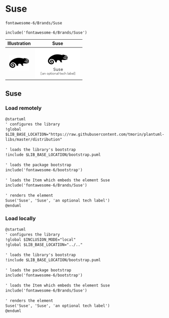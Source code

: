 # Suse


```text
fontawesome-6/Brands/Suse
```

```text
include('fontawesome-6/Brands/Suse')
```



| Illustration | Suse |
| :---: | :---: |
| ![illustration for Illustration](../../fontawesome-6/Brands/Suse.png) | ![illustration for Suse](../../fontawesome-6/Brands/Suse.Local.png) |




## Suse

### Load remotely
```plantuml
@startuml
' configures the library
!global $LIB_BASE_LOCATION="https://raw.githubusercontent.com/tmorin/plantuml-libs/master/distribution"

' loads the library's bootstrap
!include $LIB_BASE_LOCATION/bootstrap.puml

' loads the package bootstrap
include('fontawesome-6/bootstrap')

' loads the Item which embeds the element Suse
include('fontawesome-6/Brands/Suse')

' renders the element
Suse('Suse', 'Suse', 'an optional tech label')
@enduml
```

### Load locally
```plantuml
@startuml
' configures the library
!global $INCLUSION_MODE="local"
!global $LIB_BASE_LOCATION="../.."

' loads the library's bootstrap
!include $LIB_BASE_LOCATION/bootstrap.puml

' loads the package bootstrap
include('fontawesome-6/bootstrap')

' loads the Item which embeds the element Suse
include('fontawesome-6/Brands/Suse')

' renders the element
Suse('Suse', 'Suse', 'an optional tech label')
@enduml
```

